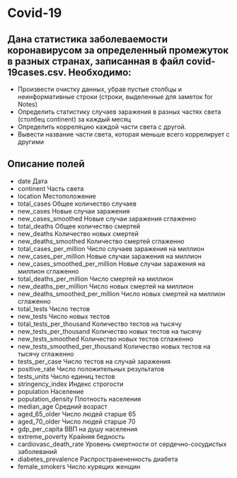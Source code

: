 # Covid-19
## Дана статистика заболеваемости коронавирусом за определенный промежуток в разных странах, записанная в файл covid-19cases.csv. Необходимо:
* Произвести очистку данных, убрав пустые столбцы и неинформативные строки (строки, выделенные для заметок for Notes)
* Определить статистику случаев заражения в разных частях света (столбец continent) за каждый месяц
* Определить корреляцию каждой части света с другой.
* Вывести название части света, которая меньше всего коррелирует с другими


## Описание полей
* date	Дата
* continent	Часть света
* location	Местоположение
* total_cases	Общее количество случаев
* new_cases	Новые случаи заражения
* new_cases_smoothed	Новые случаи заражения сглаженно
* total_deaths	Общее количество смертей
* new_deaths	Количество новых смертей
* new_deaths_smoothed	Количество смертей сглаженно
* total_cases_per_million	Число случаев заражения на миллион
* new_cases_per_million	Новые случаи заражения на миллион
* new_cases_smoothed_per_million	Новые случаи заражения на миллион сглаженно
* total_deaths_per_million	Число смертей на миллион
* new_deaths_per_million	Число новых смертей на миллион
* new_deaths_smoothed_per_million	Число новых смертей на миллион сглаженно
* total_tests	Число тестов
* new_tests	Число новых тестов
* total_tests_per_thousand	Количество тестов на тысячу
* new_tests_per_thousand	Количество новых тестов на тысячу
* new_tests_smoothed	Количество новых тестов сглаженно
* new_tests_smoothed_per_thousand	Количество новых тестов на тысячу сглаженно
* tests_per_case	Число тестов на случай заражения
* positive_rate	Число положительных результатов
* tests_units	Число единиц тестов
* stringency_index	Индекс строгости
* population	Население
* population_density	Плотность населения
* median_age	Средний возраст
* aged_65_older	Число людей старше 65
* aged_70_older	Число людей старше 70
* gdp_per_capita	ВВП на душу населения
* extreme_poverty	Крайняя бедность
* cardiovasc_death_rate	Уровень смертности от сердечно-сосудистых заболеваний
* diabetes_prevalence	Распространененность диабета
* female_smokers	Число курящих женщин
